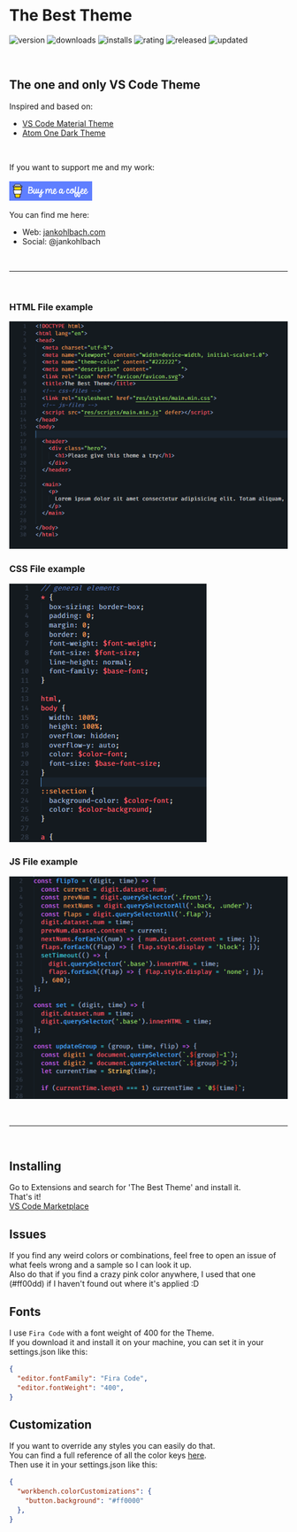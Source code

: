 # The Best Theme

![version](https://img.shields.io/visual-studio-marketplace/v/kohlbachjan.the-best-theme)
![downloads](https://img.shields.io/visual-studio-marketplace/d/kohlbachjan.the-best-theme)
![installs](https://img.shields.io/visual-studio-marketplace/i/kohlbachjan.the-best-theme)
![rating](https://img.shields.io/visual-studio-marketplace/stars/kohlbachjan.the-best-theme)
![released](https://img.shields.io/visual-studio-marketplace/release-date/kohlbachjan.the-best-theme)
![updated](https://img.shields.io/visual-studio-marketplace/last-updated/kohlbachjan.the-best-theme)

<br>

## The one and only VS Code Theme

Inspired and based on:
- [VS Code Material Theme](https://github.com/material-theme/vsc-material-theme)
- [Atom One Dark Theme](https://github.com/akamud/vscode-theme-onedark)

<br>

If you want to support me and my work:<br><br>
<a href="https://www.buymeacoffee.com/jankohlbach" target="_blank">
  <img src="https://github.com/jankohlbach/The-Best-Theme/raw/HEAD/buymeacoffee.png" alt="Buy Me A Coffee" >
</a>

You can find me here:
- Web: [jankohlbach.com](https://jankohlbach.com)
- Social: @jankohlbach

<br>

---

<br>

### HTML File example
![Example html file](https://github.com/jankohlbach/The-Best-Theme/raw/HEAD/html.png)

### CSS File example
![Example css file](https://github.com/jankohlbach/The-Best-Theme/raw/HEAD/css.png)

### JS File example
![Example js file](https://github.com/jankohlbach/The-Best-Theme/raw/HEAD/js.png)

<br>

---

<br>

## Installing

Go to Extensions and search for 'The Best Theme' and install it.<br>
That's it!<br>
[VS Code Marketplace](https://marketplace.visualstudio.com/items?itemName=kohlbachjan.the-best-theme)


## Issues

If you find any weird colors or combinations, feel free to open an issue of what feels wrong and a sample so I can look it up.<br>
Also do that if you find a crazy pink color anywhere, I used that one (#ff00dd) if I haven't found out where it's applied :D


## Fonts

I use `Fira Code` with a font weight of 400 for the Theme.<br>
If you download it and install it on your machine, you can set it in your settings.json like this:

```json
{
  "editor.fontFamily": "Fira Code",
  "editor.fontWeight": "400",
}
```


## Customization

If you want to override any styles you can easily do that.<br>
You can find a full reference of all the color keys [here](https://code.visualstudio.com/api/references/theme-color).<br>
Then use it in your settings.json like this:

```json
{
  "workbench.colorCustomizations": {
    "button.background": "#ff0000"
  },
}
```
